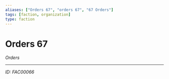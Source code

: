 ```yaml
---
aliases: ["Orders 67", "orders 67", "67 Orders"]
tags: [faction, organization]
type: faction
---
```


# Orders 67

*Orders*

---
*ID: FAC00066*